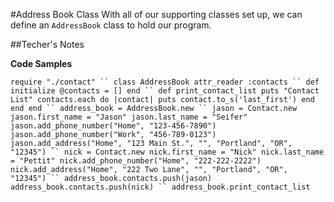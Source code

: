 #Address Book Class
With all of our supporting classes set up, we can define an `AddressBook` class to hold our program.

##Techer's Notes

**Code Samples**

`require "./contact"
``
class AddressBook
  attr_reader :contacts
``
  def initialize
    @contacts = []
  end
``
  def print_contact_list
    puts "Contact List"
    contacts.each do |contact|
      puts contact.to_s('last_first')
    end
  end
end
``
address_book = AddressBook.new
``
jason = Contact.new
jason.first_name = "Jason"
jason.last_name = "Seifer"
jason.add_phone_number("Home", "123-456-7890")
jason.add_phone_number("Work", "456-789-0123")
jason.add_address("Home", "123 Main St.", "", "Portland", "OR", "12345")
``
nick = Contact.new
nick.first_name = "Nick"
nick.last_name = "Pettit"
nick.add_phone_number("Home", "222-222-2222")
nick.add_address("Home", "222 Two Lane", "", "Portland", "OR", "12345")
``
address_book.contacts.push(jason)
address_book.contacts.push(nick)
``
address_book.print_contact_list`
